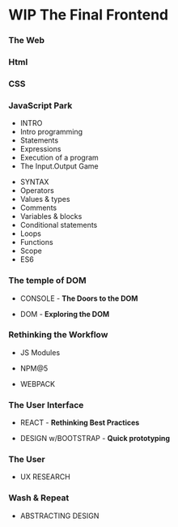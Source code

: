 # WIP The Final Frontend

### The Web

### Html

### CSS

### JavaScript Park

* INTRO
* Intro programming
* Statements
* Expressions
* Execution of a program
* The Input.Output Game

- SYNTAX
- Operators
- Values & types
- Comments
- Variables & blocks
- Conditional statements
- Loops
- Functions
- Scope
- ES6

### The temple of DOM

* CONSOLE - **The Doors to the DOM**

* DOM - **Exploring the DOM**

### Rethinking the Workflow

* JS Modules

* NPM@5

* WEBPACK

### The User Interface

* REACT - **Rethinking Best Practices**

* DESIGN w/BOOTSTRAP - **Quick prototyping**

### The User

* UX RESEARCH

### Wash & Repeat

* ABSTRACTING DESIGN
